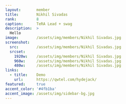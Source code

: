 ```yaml
---
layout:       member
title:        Nikhil Sivadas
rank:         8
caption:      TeRA Lead + swag
description:  >
  Hello
image:        /assets/img/members/Nikhil Sivadas.jpg
screenshot:
  src:        /assets/img/members/Nikhil Sivadas.jpg
  srcset:
    1920w:    /assets/img/members/Nikhil Sivadas.jpg
    960w:     /assets/img/members/Nikhil Sivadas.jpg
    480w:     /assets/img/members/Nikhil Sivadas.jpg
links:
  - title:    Demo
    url:      https://qwtel.com/hydejack/
featured:     true
accent_color: '#4fb1ba'
accent_image: /assets/img/sidebar-bg.jpg
---
```

